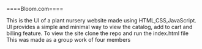   ====Bloom.com====

  This is the UI of a plant nursery website made using HTML,CSS,JavaScript.
  UI provides a simple and minimal way to view the catalog, add to cart and billing feature.
  To view the site clone the repo and run the index.html file
  This was made as a group work of four members
